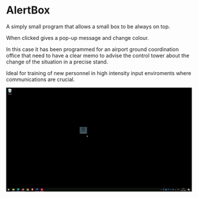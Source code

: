 # AlertBox
A simply small program that allows a small box to be always on top.

When clicked gives a pop-up message and change colour.

In this case it has been programmed for an airport ground coordination office that need to have a clear memo to advise the control tower about the change of the situation in a precise stand.

Ideal for training of new personnel in high intensity input enviroments where communications are crucial.


![Alt text](https://github.com/MaurizioCarrara/AlertBox/blob/main/AlertBox.gif)
